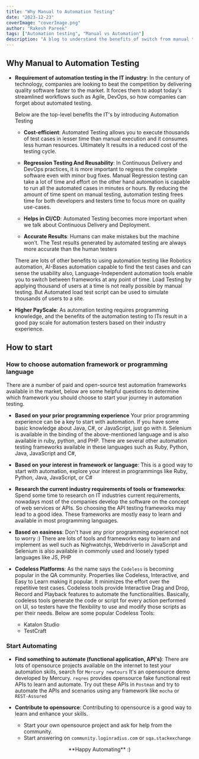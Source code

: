 ```yaml
---
title: "Why Manual to Automation Testing"
date: "2023-12-23"
coverImage: "coverImage.png"
author: "Rakesh Pareek"
tags: ["Automation testing", "Manual vs Automation"]
description: "A blog to understand the benefits of switch from manual to automation testing"
---
```


## Why Manual to Automation Testing

- **Requirement of automation testing in the IT industry**: In the century of technology, companies are looking to beat the competition by delivering quality software faster to the market. It forces them to adopt today's streamlined workflows such as Agile, DevOps, so how companies can forget about automated testing.

  Below are the top-level benefits the IT's by introducing Automation Testing
  
    - **Cost-efficient**: Automated Testing allows you to execute thousands of test cases in lesser time than manual execution and it consumes less human resources. Ultimately It results in a reduced cost of the testing cycle.
    
    - **Regression Testing And Reusability**: In Continuous Delivery and DevOps practices, it is more important to regress the complete software even with minor bug fixes. Manual Regression testing can take a lot of time and effort on the other hand automation is capable to run all the automated cases in minutes or hours.
By reducing the amount of time spent on manual testing, automation testing frees time for both developers and testers time to focus more on quality use-cases.
    
    - **Helps in CI/CD**: Automated Testing becomes more important when we talk about Continuous Delivery and Deployment.
    
    - **Accurate Results**: Humans can make mistakes but the machine won’t. The Test results generated by automated testing are always more accurate than the human testers

     There are lots of other benefits to using automation testing like Robotics automation, AI-Bases automation capable to find the test cases and can sense the usability also, Language-Independent automation tools enable you to switch between frameworks at any point of time.
Load Testing by applying thousand of users at a time is not really possible by manual testing. But Automated load test script can be used to simulate thousands of users to a site.

- **Higher PayScale**: As automation testing requires programming knowledge, and the benefits of the automation testing to ITs result in a good pay scale for automation testers based on their industry experience.

## How to start

### How to choose automation framework or programming language

There are a number of paid and open-source test automation frameworks available in the market, below are some helpful questions to determine which framework you should choose to start your journey in automation testing.

- **Based on your prior programming experience** Your prior programming experience can be a key to start with automation. If you have some basic knowledge about Java, C#, or JavaScript, just go with it. Selenium is available in the binding of the above-mentioned language and is also available in ruby, python, and PHP. There are several other automation testing frameworks available in these languages such as Ruby, Python, Java, JavaScript and C#, 

- **Based on your interest in framework or language**: This is a good way to start with automation, explore your interest in programmings like Ruby, Python, Java, JavaScript, or C#

- **Research the current industry requirements of tools or frameworks**: Spend some time to research on IT industries current requirements, nowadays most of the companies develop the software on the concept of web services or APIs. So choosing the API testing frameworks may lead to a good idea. These frameworks are mostly easy to learn and available in most programming languages. 

- **Based on easiness**: Don't have any prior programming experience! not to worry :) There are lots of tools and frameworks easy to learn and implement as well such as Nighwatchjs, WebdriverIo in JavaScript and Selenium is also available in commonly used and loosely typed languages like JS, PHP

- **Codeless Platforms**: As the name says the `Codeless` is becoming popular in the QA community. Properties like Codeless, Interactive, and Easy to Learn making it popular. It minimizes the effort over the repetitive test cases. Codeless tools provide Interactive Drag and Drop, Record and Playback features to automate the functionalities. Basically, codeless tools generate the code or script for every action performed on UI,  so testers have the flexibility to use and modify those scripts as per their needs.
Below are some popular Codeless Tools:
  - Katalon Studio
  - TestCraft

### Start Automating
- **Find something to automate (functional application, API's)**:  There are lots of opensource projects available on the internet to test your automation skills, search for `Mercury newtours` It's an opensource demo developed by Mercury. `reqres` provides opensource fake functional rest APIs to learn and automate. Try out these APIs in `Postman` and try to automate the APIs and scenarios using any framework like `mocha` or `REST-Assured` 

- **Contribute to opensource**: Contributing to opensource is a good way to learn and enhance your skills. 
  - Start your own opensource project and ask for help from the community. 
  - Start answering on `community.loginradius.com` or `sqa.stackexchange`

<p align="center">
**Happy Automating** :)
</p>
